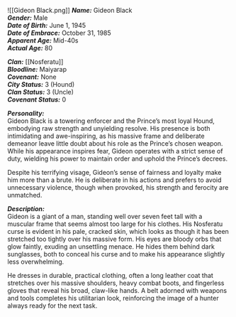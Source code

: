 ![[Gideon Black.png]]
***Name:*** Gideon Black  
***Gender:*** Male  
***Date of Birth:*** June 1, 1945  
***Date of Embrace:*** October 31, 1985  
***Apparent Age:*** Mid-40s  
***Actual Age:*** 80  

***Clan:*** [[Nosferatu]]  
***Bloodline:*** Maiyarap  
***Covenant:*** None  
***City Status:*** 3 (Hound)  
***Clan Status:*** 3 (Uncle)  
***Covenant Status:*** 0  

***Personality:***  
Gideon Black is a towering enforcer and the Prince’s most loyal Hound, embodying raw strength and unyielding resolve. His presence is both intimidating and awe-inspiring, as his massive frame and deliberate demeanor leave little doubt about his role as the Prince’s chosen weapon. While his appearance inspires fear, Gideon operates with a strict sense of duty, wielding his power to maintain order and uphold the Prince’s decrees.  

Despite his terrifying visage, Gideon’s sense of fairness and loyalty make him more than a brute. He is deliberate in his actions and prefers to avoid unnecessary violence, though when provoked, his strength and ferocity are unmatched.  

***Description:***  
Gideon is a giant of a man, standing well over seven feet tall with a muscular frame that seems almost too large for his clothes. His Nosferatu curse is evident in his pale, cracked skin, which looks as though it has been stretched too tightly over his massive form. His eyes are bloody orbs that glow faintly, exuding an unsettling menace. He hides them behind dark sunglasses, both to conceal his curse and to make his appearance slightly less overwhelming.  

He dresses in durable, practical clothing, often a long leather coat that stretches over his massive shoulders, heavy combat boots, and fingerless gloves that reveal his broad, claw-like hands. A belt adorned with weapons and tools completes his utilitarian look, reinforcing the image of a hunter always ready for the next task.